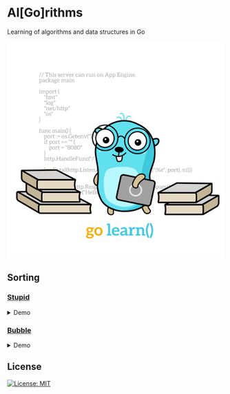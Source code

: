 # Al[Go]rithms

Learning of algorithms and data structures in Go

<p align="center"> 
    <img src="./assets/go-learn.640x640.png">
</p>

## Sorting

### [Stupid](./internal/sorting/stupid.go)
<details>
  <summary>
    Demo
  </summary>
    <br>
    <img src="./assets/algorithms/stupid-sorting-example.gif">
</details>

### [Bubble](./internal/sorting/bubble.go)
<details>
  <summary>
    Demo
  </summary>
    <br>
    <img src="./assets/algorithms/bubble-sorting-example.gif">
</details>

## License

[![License: MIT](https://img.shields.io/badge/License-MIT-brightgreen.svg)](./LICENSE)
